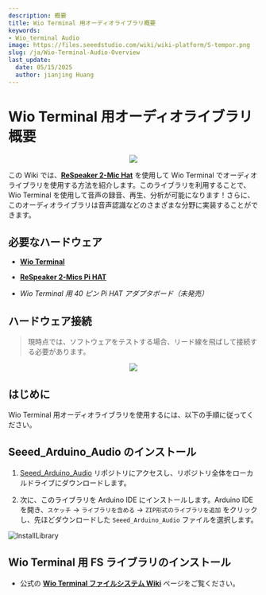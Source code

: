 ```yaml
---
description: 概要
title: Wio Terminal 用オーディオライブラリ概要
keywords:
- Wio_terminal Audio
image: https://files.seeedstudio.com/wiki/wiki-platform/S-tempor.png
slug: /ja/Wio-Terminal-Audio-Overview
last_update:
  date: 05/15/2025
  author: jianjing Huang
---
```



# Wio Terminal 用オーディオライブラリ概要

<div align="center"><img src="https://files.seeedstudio.com/wiki/Wio-Terminal-Audio/peak.gif"/></div>

この Wiki では、[**ReSpeaker 2-Mic Hat**](https://www.seeedstudio.com/ReSpeaker-2-Mics-Pi-HAT.html) を使用して Wio Terminal でオーディオライブラリを使用する方法を紹介します。このライブラリを利用することで、Wio Terminal を使用して音声の録音、再生、分析が可能になります！さらに、このオーディオライブラリは音声認識などのさまざまな分野に実装することができます。

## 必要なハードウェア

- [**Wio Terminal**](https://www.seeedstudio.com/Wio-Terminal-p-4509.html)

- [**ReSpeaker 2-Mics Pi HAT**](https://www.seeedstudio.com/ReSpeaker-2-Mics-Pi-HAT.html)

- *Wio Terminal 用 40 ピン Pi HAT アダプタボード（未発売）*

## ハードウェア接続

> 現時点では、ソフトウェアをテストする場合、リード線を飛ばして接続する必要があります。

<div align="center"><img src="https://files.seeedstudio.com/wiki/Wio-Terminal-Audio/ai-wt.png"/></div>

## はじめに

Wio Terminal 用オーディオライブラリを使用するには、以下の手順に従ってください。

## Seeed_Arduino_Audio のインストール

1. [Seeed_Arduino_Audio](https://github.com/Seeed-Studio/Seeed_Arduino_Audio) リポジトリにアクセスし、リポジトリ全体をローカルドライブにダウンロードします。

2. 次に、このライブラリを Arduino IDE にインストールします。Arduino IDE を開き、`スケッチ` -> `ライブラリを含める` -> `ZIP形式のライブラリを追加` をクリックし、先ほどダウンロードした `Seeed_Arduino_Audio` ファイルを選択します。

![InstallLibrary](https://files.seeedstudio.com/wiki/Wio-Terminal/img/Xnip2019-11-21_15-50-13.jpg)

## Wio Terminal 用 FS ライブラリのインストール

- 公式の [**Wio Terminal ファイルシステム Wiki**](https://wiki.seeedstudio.com/ja/Wio-Terminal-FS-Overview/) ページをご覧ください。